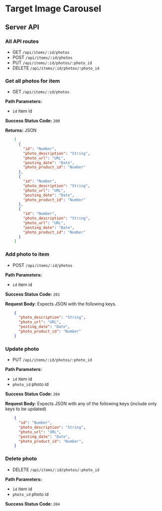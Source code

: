 # Target Image Carousel

## Server API
### All API routes
  * GET `/api/items/:id/photos`
  * POST `/api/items/:id/photos`
  * PUT `/api/items/:id/photos/:photo_id`
  * DELETE `/api/items/:id/photos/:photo_id`

### Get all photos for item
  * GET `/api/items/:id/photos`

**Path Parameters:**
  * `id` item id

**Success Status Code:** `200`

**Returns:** JSON

```json
    [
      {
        "id": "Number",
        "photo_description": "String",
        "photo_url": "URL",
        "posting_date": "Date",
        "photo_product_id": "Number"
      },
      {
        "id": "Number",
        "photo_description": "String",
        "photo_url": "URL",
        "posting_date": "Date",
        "photo_product_id": "Number"
      },
      {
        "id": "Number",
        "photo_description": "String",
        "photo_url": "URL",
        "posting_date": "Date",
        "photo_product_id": "Number"
      }
    ]
```

### Add photo to item
  * POST `/api/items/:id/photos`

**Path Parameters:**
  * `id` item id

**Success Status Code:** `201`

**Request Body**: Expects JSON with the following keys.

```json
    {
      "photo_description": "String",
      "photo_url": "URL",
      "posting_date": "Date",
      "photo_product_id": "Number"
    }
```

### Update photo
  * PUT `/api/items/:id/photos/:photo_id`

**Path Parameters:**
  * `id` item id
  * `photo_id` photo id

**Success Status Code:** `204`

**Request Body**: Expects JSON with any of the following keys (include only keys to be updated)

```json
    {
      "id": "Number",
      "photo_description": "String",
      "photo_url": "URL",
      "posting_date": "Date",
      "photo_product_id": "Number",
    }
```

### Delete photo
  * DELETE `/api/items/:id/photos/:photo_id`

**Path Parameters:**
  * `id` item id
  * `photo_id` photo id

**Success Status Code:** `204`